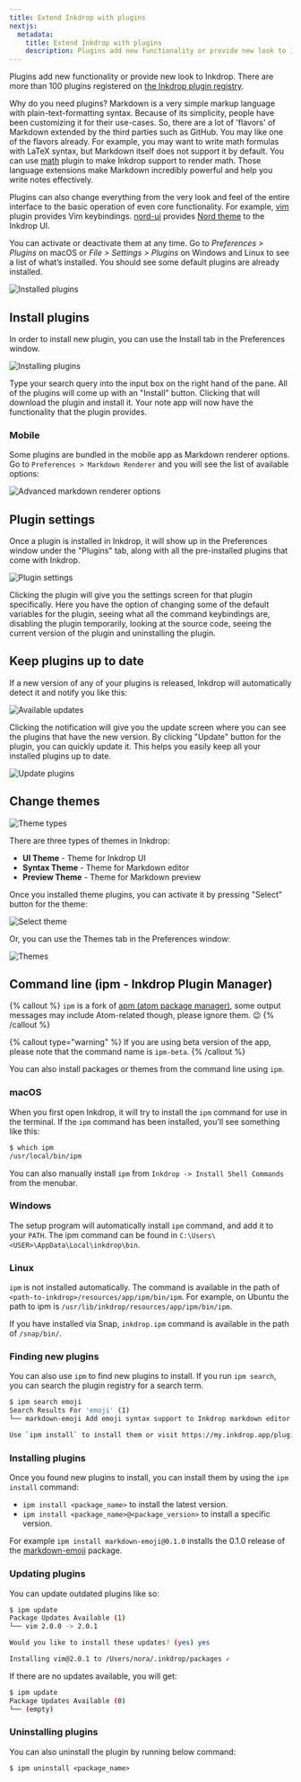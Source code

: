 ```yaml
---
title: Extend Inkdrop with plugins
nextjs:
  metadata:
    title: Extend Inkdrop with plugins
    description: Plugins add new functionality or provide new look to Inkdrop
---
```


Plugins add new functionality or provide new look to Inkdrop.
There are more than 100 plugins registered on [the Inkdrop plugin registry](https://my.inkdrop.app/plugins).

Why do you need plugins?
Markdown is a very simple markup language with plain-text-formatting syntax.
Because of its simplicity, people have been customizing it for their use-cases.
So, there are a lot of 'flavors' of Markdown extended by the third parties such as GitHub.
You may like one of the flavors already.
For example, you may want to write math formulas with LaTeX syntax, but Markdown itself does not support it by default.
You can use [math](https://my.inkdrop.app/plugins/math) plugin to make Inkdrop support to render math.
Those language extensions make Markdown incredibly powerful and help you write notes effectively.

Plugins can also change everything from the very look and feel of the entire interface to the basic operation of even core functionality.
For example, [vim](https://my.inkdrop.app/plugins/vim) plugin provides Vim keybindings.
[nord-ui](https://my.inkdrop.app/plugins/nord-ui) provides [Nord theme](https://www.nordtheme.com/) to the Inkdrop UI.

You can activate or deactivate them at any time.
Go to _Preferences > Plugins_ on macOS or _File > Settings > Plugins_ on Windows and Linux to see a list of what’s installed.
You should see some default plugins are already installed.

![Installed plugins](/images/extend-inkdrop-with-plugins_installed.png)

## Install plugins

In order to install new plugin, you can use the Install tab in the Preferences window.

![Installing plugins](/images/extend-inkdrop-with-plugins_install.png)

Type your search query into the input box on the right hand of the pane.
All of the plugins will come up with an "Install" button.
Clicking that will download the plugin and install it.
Your note app will now have the functionality that the plugin provides.

### Mobile

Some plugins are bundled in the mobile app as Markdown renderer options.
Go to `Preferences > Markdown Renderer` and you will see the list of available options:

![Advanced markdown renderer options](/images/extend-inkdrop-with-plugins_mobile.png)

## Plugin settings

Once a plugin is installed in Inkdrop, it will show up in the Preferences window under the "Plugins" tab, along with all the pre-installed plugins that come with Inkdrop.

![Plugin settings](/images/extend-inkdrop-with-plugins_settings.png)

Clicking the plugin will give you the settings screen for that plugin specifically.
Here you have the option of changing some of the default variables for the plugin, seeing what all the command keybindings are, disabling the plugin temporarily, looking at the source code, seeing the current version of the plugin and uninstalling the plugin.

## Keep plugins up to date

If a new version of any of your plugins is released, Inkdrop will automatically detect it and notify you like this:

![Available updates](/images/extend-inkdrop-with-plugins_update.png)

Clicking the notification will give you the update screen where you can see the plugins that have the new version.
By clicking "Update" button for the plugin, you can quickly update it.
This helps you easily keep all your installed plugins up to date.

![Update plugins](/images/extend-inkdrop-with-plugins_update_preferences.jpg)

## Change themes

![Theme types](/images/creating-a-theme_types.png)

There are three types of themes in Inkdrop:

- **UI Theme** - Theme for Inkdrop UI
- **Syntax Theme** - Theme for Markdown editor
- **Preview Theme** - Theme for Markdown preview

Once you installed theme plugins, you can activate it by pressing "Select" button for the theme:

![Select theme](/images/extend-inkdrop-with-select_theme.png)

Or, you can use the Themes tab in the Preferences window:

![Themes](/images/extend-inkdrop-with-change_themes.png)

## Command line (ipm - Inkdrop Plugin Manager)

{% callout %}
`ipm` is a fork of [apm (atom package manager)](https://github.com/atom/apm), some output messages may include Atom-related though, please ignore them. 😉
{% /callout %}

{% callout type="warning" %}
If you are using beta version of the app, please note that the command name is `ipm-beta`.
{% /callout %}

You can also install packages or themes from the command line using `ipm`.

### macOS

When you first open Inkdrop, it will try to install the `ipm` command for use in the terminal.
If the `ipm` command has been installed, you'll see something like this:

```bash
$ which ipm
/usr/local/bin/ipm
```

You can also manually install `ipm` from `Inkdrop -> Install Shell Commands` from the menubar.

### Windows

The setup program will automatically install `ipm` command, and add it to your `PATH`.
The ipm command can be found in `C:\Users\<USER>\AppData\Local\inkdrop\bin`.

### Linux

`ipm` is not installed automatically.
The command is available in the path of `<path-to-inkdrop>/resources/app/ipm/bin/ipm`.
For example, on Ubuntu the path to ipm is `/usr/lib/inkdrop/resources/app/ipm/bin/ipm`.

If you have installed via Snap, `inkdrop.ipm` command is available in the path of `/snap/bin/`.

### Finding new plugins

You can also use `ipm` to find new plugins to install. If you run `ipm search`, you can search the plugin registry for a search term.

```bash
$ ipm search emoji
Search Results For 'emoji' (1)
└── markdown-emoji Add emoji syntax support to Inkdrop markdown editor (0 downloads, 0 stars)

Use `ipm install` to install them or visit https://my.inkdrop.app/plugins to read more about them.
```

### Installing plugins

Once you found new plugins to install, you can install them by using the `ipm install` command:

- `ipm install <package_name>` to install the latest version.
- `ipm install <package_name>@<package_version>` to install a specific version.

For example `ipm install markdown-emoji@0.1.0` installs the 0.1.0 release of the [markdown-emoji](https://my.inkdrop.app/plugins/markdown-emoji) package.

### Updating plugins

You can update outdated plugins like so:

```sh
$ ipm update
Package Updates Available (1)
└── vim 2.0.0 -> 2.0.1

Would you like to install these updates? (yes) yes

Installing vim@2.0.1 to /Users/nora/.inkdrop/packages ✓
```

If there are no updates available, you will get:

```sh
$ ipm update
Package Updates Available (0)
└── (empty)
```

### Uninstalling plugins

You can also uninstall the plugin by running below command:

```
$ ipm uninstall <package_name>
```
